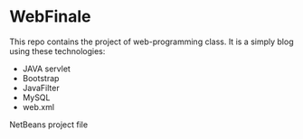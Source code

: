 WebFinale
=========

This repo contains the project of web-programming class. It is a simply blog using these technologies:

- JAVA servlet
- Bootstrap
- JavaFilter
- MySQL
- web.xml


NetBeans project file
